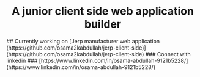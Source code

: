 <h1 align="center">A junior client side web application builder</h1>
## Currently working on [Jerp manufacturer web application (https://github.com/osama2kabdullah/jerp-client-side)](https://github.com/osama2kabdullah/jerp-client-side)
### Connect with linkedin
### [https://www.linkedin.com/in/osama-abdullah-9121b5228/](https://www.linkedin.com/in/osama-abdullah-9121b5228/)
